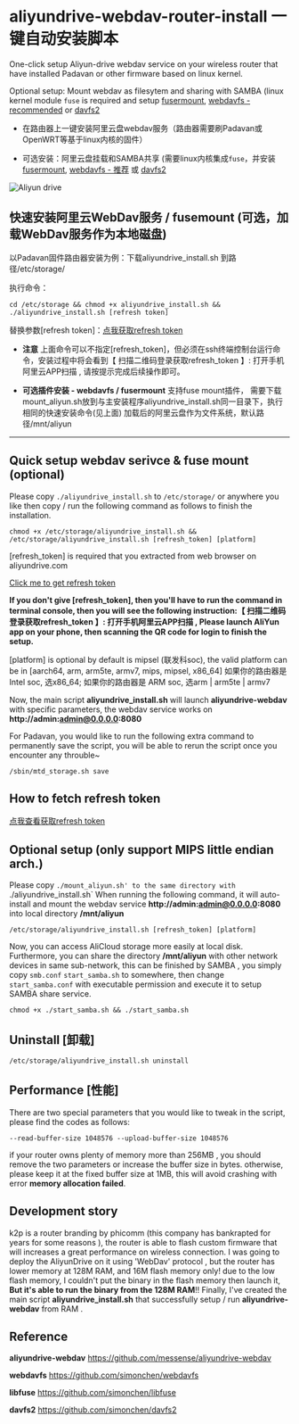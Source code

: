 # aliyundrive-webdav-router-install  一键自动安装脚本
One-click setup Aliyun-drive webdav service on your wireless router that have installed Padavan or other firmware based on linux kernel.

Optional setup: Mount webdav as filesytem and sharing with SAMBA (linux kernel module `fuse` is required and setup [fusermount](https://github.com/simonchen/libfuse), [webdavfs - recommended](https://github.com/simonchen/webdavfs) or [davfs2](https://github.com/simonchen/davfs2)

* 在路由器上一键安装阿里云盘webdav服务（路由器需要刷Padavan或OpenWRT等基于linux内核的固件）

* 可选安装：阿里云盘挂载和SAMBA共享 (需要linux内核集成`fuse`，并安装[fusermount](https://github.com/simonchen/libfuse), [webdavfs - 推荐](https://github.com/simonchen/webdavfs) 或 [davfs2](https://github.com/simonchen/davfs2)

![Aliyun drive](webdav.png)

## 快速安装阿里云WebDav服务 / fusemount (可选，加载WebDav服务作为本地磁盘)

以Padavan固件路由器安装为例：下载aliyundrive_install.sh 到路径/etc/storage/

执行命令：
```
cd /etc/storage && chmod +x aliyundrive_install.sh && ./aliyundrive_install.sh [refresh token]
```

替换参数[refresh token]：[点我获取refresh token](https://github.com/messense/aliyundrive-webdav#%E8%8E%B7%E5%8F%96-refresh_token)

* **注意** 上面命令可以不指定[refresh_token]，但必须在ssh终端控制台运行命令，安装过程中将会看到【 扫描二维码登录获取refresh_token 】: 打开手机阿里云APP扫描 , 请按提示完成后续操作即可。

* **可选插件安装 - webdavfs / fusermount**
支持fuse mount插件，
需要下载mount_aliyun.sh放到与主安装程序aliyundrive_install.sh同一目录下，执行相同的快速安装命令(见上面)
加载后的阿里云盘作为文件系统，默认路径/mnt/aliyun

<hr />

## Quick setup webdav serivce & fuse mount (optional)

Please copy `./aliyundrive_install.sh` to `/etc/storage/` or anywhere you like
then copy / run the following command as follows to finish the installation.
```
chmod +x /etc/storage/aliyundrive_install.sh &&
/etc/storage/aliyundrive_install.sh [refresh_token] [platform]
```
[refresh_token] is required that you extracted from web browser on aliyundrive.com

[Click me to get refresh token](https://github.com/messense/aliyundrive-webdav#%E8%8E%B7%E5%8F%96-refresh_token)

**If you don't give [refresh_token], then you'll have to run the command in terminal console, then you will see the following instruction:【 扫描二维码登录获取refresh_token 】: 打开手机阿里云APP扫描 , Please launch AliYun app on your phone, then scanning the QR code for login to finish the setup.**

[platform] is optional by default is mipsel (联发科soc), the valid platform can be in [aarch64, arm, arm5te, armv7, mips, mipsel, x86_64]
如果你的路由器是 Intel soc, 选x86_64; 如果你的路由器是 ARM soc, 选arm | arm5te | armv7

Now, the main script **aliyundrive_install.sh** will launch **aliyundrive-webdav** with specific parameters,
the webdav service works on **http://admin:admin@0.0.0.0:8080**

For Padavan, you would like to run the following extra command to permanently save the script, 
you will be able to rerun the script once you encounter any throuble~
```
/sbin/mtd_storage.sh save
```

## How to fetch refresh token
[点我查看获取refresh token](https://github.com/messense/aliyundrive-webdav#%E8%8E%B7%E5%8F%96-refresh_token)

## Optional setup (only support MIPS little endian arch.)
Please copy `./mount_aliyun.sh' to the same directory with `./aliyundrive_install.sh`
When running the following command, it will auto-install and mount the webdav service **http://admin:admin@0.0.0.0:8080** into local directory **/mnt/aliyun**
```
/etc/storage/aliyundrive_install.sh [refresh_token] [platform]
```
Now, you can access AliCloud storage more easily at local disk.
Furthermore, you can share the directory **/mnt/aliyun** with other network devices in same sub-network,
this can be finished by SAMBA , you simply copy `smb.conf` `start_samba.sh` to somewhere,
then change `start_samba.conf` with executable permission and execute it to setup SAMBA share service.
```
chmod +x ./start_samba.sh && ./start_samba.sh
```

## Uninstall [卸载]
```
/etc/storage/aliyundrive_install.sh uninstall
```

## Performance [性能]
There are two special parameters that you would like to tweak in the script, please find the codes as follows:
```
--read-buffer-size 1048576 --upload-buffer-size 1048576
```
if your router owns plenty of memory more than 256MB , you should remove the two parameters or increase the buffer size in bytes.
otherwise, please keep it at the fixed buffer size at 1MB, this will avoid crashing with error **memory allocation failed**.

## Development story
k2p is a router branding by phicomm (this company has bankrapted for years for some reasons ), 
the router is able to flash custom firmware that will increases a great performance on wireless connection.
I was going to deploy the AliyunDrive on it using 'WebDav' protocol , but the router has lower memory at 128M RAM, and 16M flash memory only!
due to the low flash memory, I couldn't put the binary in the flash memory then launch it, **But it's able to run the binary from the 128M RAM**!!
Finally, I've created the main script **aliyundrive_install.sh** that successfully setup / run **aliyundrive-webdav** from RAM .

## Reference
**aliyundrive-webdav**
https://github.com/messense/aliyundrive-webdav

**webdavfs**
https://github.com/simonchen/webdavfs

**libfuse**
https://github.com/simonchen/libfuse

**davfs2**
https://github.com/simonchen/davfs2
